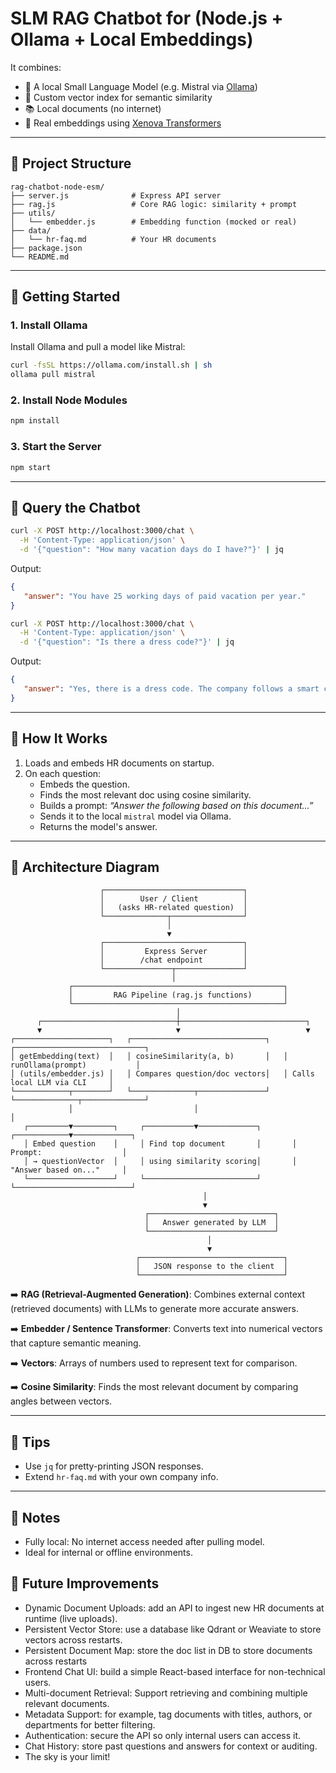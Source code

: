 # SLM RAG Chatbot for (Node.js + Ollama + Local Embeddings)

It combines:
- 🧠 A local Small Language Model (e.g. Mistral via [Ollama](https://ollama.com))
- 🧮 Custom vector index for semantic similarity
- 📚 Local documents (no internet)
- 🧬 Real embeddings using [Xenova Transformers](https://xenova.github.io/transformers.js/)

---

## 📁 Project Structure

```
rag-chatbot-node-esm/
├── server.js              # Express API server
├── rag.js                 # Core RAG logic: similarity + prompt
├── utils/
│   └── embedder.js        # Embedding function (mocked or real)
├── data/
│   └── hr-faq.md          # Your HR documents
├── package.json
└── README.md
```

---

## 🚀 Getting Started

### 1. Install Ollama

Install Ollama and pull a model like Mistral:

```bash
curl -fsSL https://ollama.com/install.sh | sh
ollama pull mistral
```

### 2. Install Node Modules

```bash
npm install
```

### 3. Start the Server

```bash
npm start
```

---

## 💬 Query the Chatbot

```bash
curl -X POST http://localhost:3000/chat \
  -H 'Content-Type: application/json' \
  -d '{"question": "How many vacation days do I have?"}' | jq
```

Output:
```json
{
   "answer": "You have 25 working days of paid vacation per year."
}
```

```bash
curl -X POST http://localhost:3000/chat \
  -H 'Content-Type: application/json' \
  -d '{"question": "Is there a dress code?"}' | jq
```

Output:
```json
{
   "answer": "Yes, there is a dress code. The company follows a smart casual dress code, except for formal client meetings."
}
```


---

## 🧠 How It Works

1. Loads and embeds HR documents on startup.
2. On each question:
   - Embeds the question.
   - Finds the most relevant doc using cosine similarity.
   - Builds a prompt: _“Answer the following based on this document...”_
   - Sends it to the local `mistral` model via Ollama.
   - Returns the model's answer.

---

## 🧰 Architecture Diagram

```ascii
                    ┌───────────────────────────────┐
                    │        User / Client          │
                    │   (asks HR-related question)  │
                    └──────────────┬────────────────┘
                                   │
                                   ▼
                    ┌───────────────────────────────┐
                    │         Express Server        │
                    │        /chat endpoint         │
                    └───────────────┬───────────────┘
                                    │
             ┌───────────────────────────────────────────────┐
             │         RAG Pipeline (rag.js functions)       │
             └───────────────────────────────────────────────┘
                                     │
      ┌──────────────────────────────┼────────────────────────────┐
      ▼                              ▼                            ▼
┌─────────────────────┐   ┌──────────────────────────────┐   ┌─────────────────────────────┐
│ getEmbedding(text)  │   │ cosineSimilarity(a, b)       │   │ runOllama(prompt)           │
│ (utils/embedder.js) │   │ Compares question/doc vectors│   │ Calls local LLM via CLI     │
└────────────┬────────┘   └──────────────┬───────────────┘   └──────────────┬──────────────┘
             │                           │                                  │
   ┌─────────▼─────────┐     ┌───────────▼─────────────┐       ┌────────────▼─────────────┐
   │ Embed question    │     │ Find top document       │       │ Prompt:                  │
   │ → questionVector  │     │ using similarity scoring│       │ "Answer based on..."     │
   └───────────────────┘     └─────────────────────────┘       └──────────────────────────┘
                                           │
                                           ▼
                              ┌────────────────────────────┐
                              │   Answer generated by LLM  │
                              └────────────────────────────┘
                                            │
                                            ▼
                            ┌────────────────────────────────┐
                            │   JSON response to the client  │
                            └────────────────────────────────┘

```

➡️ **RAG (Retrieval-Augmented Generation)**: Combines external context (retrieved documents) with LLMs to generate more accurate answers.

➡️ **Embedder / Sentence Transformer**: Converts text into numerical vectors that capture semantic meaning.

➡️ **Vectors**: Arrays of numbers used to represent text for comparison.

➡️ **Cosine Similarity**: Finds the most relevant document by comparing angles between vectors.

---

## 🧪 Tips

- Use `jq` for pretty-printing JSON responses.
- Extend `hr-faq.md` with your own company info.

---

## 📌 Notes

- Fully local: No internet access needed after pulling model.
- Ideal for internal or offline environments.

## 🔮 Future Improvements
- Dynamic Document Uploads: add an API to ingest new HR documents at runtime (live uploads).
- Persistent Vector Store: use a database like Qdrant or Weaviate to store vectors across restarts.
- Persistent Document Map: store the doc list in DB to store documents across restarts
- Frontend Chat UI: build a simple React-based interface for non-technical users.
- Multi-document Retrieval: Support retrieving and combining multiple relevant documents.
- Metadata Support: for example, tag documents with titles, authors, or departments for better filtering.
- Authentication: secure the API so only internal users can access it.
- Chat History: store past questions and answers for context or auditing.
- The sky is your limit!

